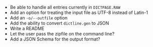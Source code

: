 - Be able to handle all entries currently in `DICTPAGE.RAW`
- Add an option for treating the input file as UTF-8 instead of Latin-1
- Add an `-o/--outfile` option
- Add the ability to convert `dictline.gen` to JSON
- Write a README
- Let the user pass the zipfile on the command line?
- Add a JSON Schema for the output format?

